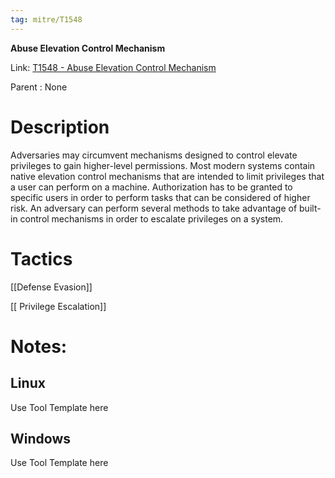 ```yaml
---
tag: mitre/T1548
---
```


**Abuse Elevation Control Mechanism**

Link: [T1548 - Abuse Elevation Control Mechanism](https://attack.mitre.org/techniques/T1548)

Parent : None


# Description

Adversaries may circumvent mechanisms designed to control elevate privileges to gain higher-level permissions. Most modern systems contain native elevation control mechanisms that are intended to limit privileges that a user can perform on a machine. Authorization has to be granted to specific users in order to perform tasks that can be considered of higher risk. An adversary can perform several methods to take advantage of built-in control mechanisms in order to escalate privileges on a system.

# Tactics


[[Defense Evasion]]

[[ Privilege Escalation]]


# Notes:

## Linux

Use Tool Template here

## Windows

Use Tool Template here